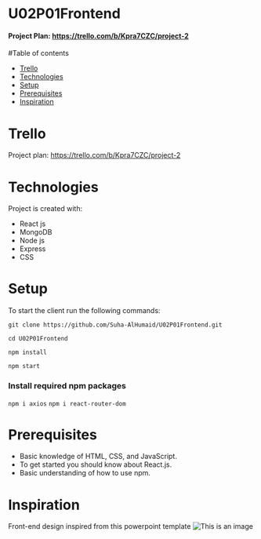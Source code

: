 # U02P01Frontend
#### Project Plan: https://trello.com/b/Kpra7CZC/project-2


#Table of contents
* [Trello](#Trello)
* [Technologies](#technologies)
* [Setup](#setup)
* [Prerequisites](#prerequisites)
* [Inspiration](#inspiration)


# Trello
Project plan:
https://trello.com/b/Kpra7CZC/project-2


# Technologies
Project is created with:
* React js
* MongoDB
* Node js
* Express
* CSS


# Setup
To start the client run the following commands:

``` git clone https://github.com/Suha-AlHumaid/U02P01Frontend.git ```

``` cd U02P01Frontend ```

``` npm install ```

``` npm start ```


### Install required npm packages
```npm i axios```
```npm i react-router-dom```

# Prerequisites
* Basic knowledge of HTML, CSS, and JavaScript.
* To get started you should know about React.js.
* Basic understanding of how to use npm.

# Inspiration
Front-end design inspired from this powerpoint template
![This is an image](https://elements-preview-images-0.imgix.net/4714da26-3c4d-4fba-80aa-96bb947de5c8?auto=compress%2Cformat&fit=max&w=2740&s=a6eb70218869fc4b07fffcf3c93cede5)
